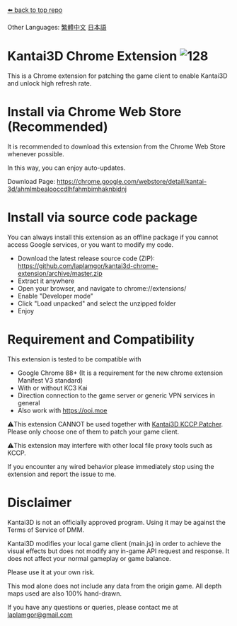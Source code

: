 [⬅️ back to top repo](https://github.com/laplamgor/kantai3d)

Other Languages: [繁體中文](https://github.com/laplamgor/kantai3d-chrome-extension/blob/master/README.zh-Hant.md) [日本語](https://github.com/laplamgor/kantai3d-chrome-extension/blob/master/README.ja.md)

# Kantai3D Chrome Extension ![128](https://user-images.githubusercontent.com/11514317/103167807-40271080-4869-11eb-97b1-db51d5d39a0c.png)

This is a Chrome extension for patching the game client to enable Kantai3D and unlock high refresh rate.


# Install via Chrome Web Store (Recommended)
It is recommended to download this extension from the Chrome Web Store whenever possible.

In this way, you can enjoy auto-updates.

Download Page:
https://chrome.google.com/webstore/detail/kantai-3d/ahmlmbealooccdlhfahmbimhaknbidnj

# Install via source code package
You can always install this extension as an offline package if you cannot access Google services, or you want to modify my code.

* Download the latest release source code (ZIP): https://github.com/laplamgor/kantai3d-chrome-extension/archive/master.zip
* Extract it anywhere
* Open your browser, and navigate to chrome://extensions/
* Enable "Developer mode"
* Click "Load unpacked" and select the unzipped folder
* Enjoy

# Requirement and Compatibility
This extension is tested to be compatible with
* Google Chrome 88+ (It is a requirement for the new chrome extension Manifest V3 standard)
* With or without KC3 Kai
* Direction connection to the game server or generic VPN services in general
* Also work with https://ooi.moe

⚠️This extension CANNOT be used together with [Kantai3D KCCP Patcher](https://github.com/laplamgor/kantai3d-kccp-patcher). 
Please only choose one of them to patch your game client.

⚠️This extension may interfere with other local file proxy tools such as KCCP.

If you encounter any wired behavior please immediately stop using the extension and report the issue to me.

# Disclaimer
Kantai3D is not an officially approved program. Using it may be against the Terms of Service of DMM.

Kantai3D modifies your local game client (main.js) in order to achieve the visual effects but does not modify any in-game API request and response. It does not affect your normal gameplay or game balance. 

Please use it at your own risk. 


This mod alone does not include any data from the origin game. All depth maps used are also 100% hand-drawn. 

If you have any questions or queries, please contact me at laplamgor@gmail.com
